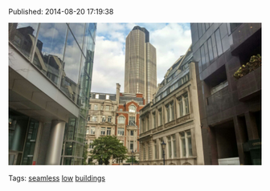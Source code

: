 


Published: 2014-08-20 17:19:38

![](95293540682-0.jpg)

Tags: [seamless](tag-seamless.md) [low](tag-low.md) [buildings](tag-buildings.md)
